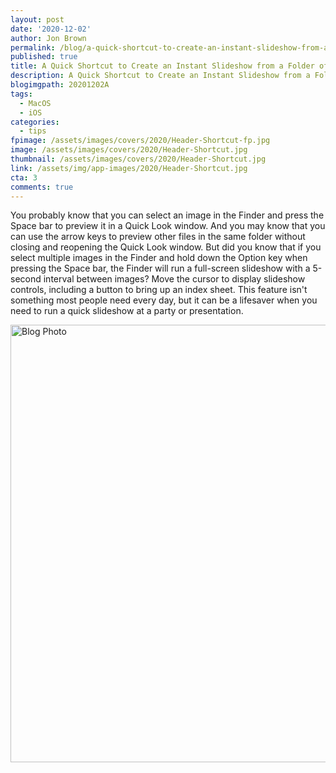 ```yaml
---
layout: post
date: '2020-12-02'
author: Jon Brown
permalink: /blog/a-quick-shortcut-to-create-an-instant-slideshow-from-a-folder-of-images/
published: true
title: A Quick Shortcut to Create an Instant Slideshow from a Folder of Images
description: A Quick Shortcut to Create an Instant Slideshow from a Folder of Images
blogimgpath: 20201202A 
tags:
  - MacOS
  - iOS
categories:
  - tips
fpimage: /assets/images/covers/2020/Header-Shortcut-fp.jpg
image: /assets/images/covers/2020/Header-Shortcut.jpg
thumbnail: /assets/images/covers/2020/Header-Shortcut.jpg
link: /assets/img/app-images/2020/Header-Shortcut.jpg
cta: 3
comments: true
---
```

You probably know that you can select an image in the Finder and press
the Space bar to preview it in a Quick Look window. And you may know
that you can use the arrow keys to preview other files in the same
folder without closing and reopening the Quick Look window. But did you
know that if you select multiple images in the Finder and hold down the
Option key when pressing the Space bar, the Finder will run a
full-screen slideshow with a 5-second interval between images? Move the
cursor to display slideshow controls, including a button to bring up an
index sheet. This feature isn't something most people need every day,
but it can be a lifesaver when you need to run a quick slideshow at a
party or presentation.

<img alt="Blog Photo" src="{{ site.site_cdn }}/assets/images/blog/2020/20201202A/Finder-slideshow-flower.jpg" class="img-fluid rounded m-2" width="700" />
